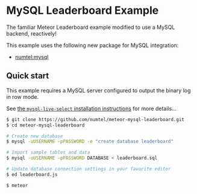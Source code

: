 # MySQL Leaderboard Example

The familiar Meteor Leaderboard example modified to use a MySQL backend, reactively!

This example uses the following new package for MySQL integration:

* [numtel:mysql](https://github.com/numtel/meteor-mysql)

## Quick start

This example requires a MySQL server configured to output the binary log in row mode.

See [the `mysql-live-select` installation instructions](https://github.com/numtel/mysql-live-select#installation) for more details...

```bash
$ git clone https://github.com/numtel/meteor-mysql-leaderboard.git
$ cd meteor-mysql-leaderboard

# Create new database
$ mysql -uUSERNAME -pPASSWORD -e "create database leaderboard"

# Import sample tables and data
$ mysql -uUSERNAME -pPASSWORD DATABASE < leaderboard.sql

# Update database connection settings in your favorite editor
$ ed leaderboard.js

$ meteor
```
